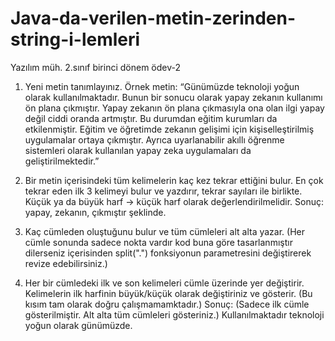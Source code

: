 # Java-da-verilen-metin-zerinden-string-i-lemleri
Yazılım müh. 2.sınıf birinci dönem ödev-2

1. Yeni metin tanımlayınız. Örnek metin:
“Günümüzde teknoloji yoğun olarak kullanılmaktadır. Bunun bir sonucu olarak yapay zekanın kullanımı ön
plana çıkmıştır. Yapay zekanın ön plana çıkmasıyla ona olan ilgi yapay değil ciddi oranda artmıştır. Bu
durumdan eğitim kurumları da etkilenmiştir. Eğitim ve öğretimde zekanın gelişimi için kişiselleştirilmiş
uygulamalar ortaya çıkmıştır. Ayrıca uyarlanabilir akıllı öğrenme sistemleri olarak kullanılan yapay zeka
uygulamaları da geliştirilmektedir.”

3. Bir metin içerisindeki tüm kelimelerin kaç kez tekrar ettiğini bulur. En çok tekrar
eden ilk 3 kelimeyi bulur ve yazdırır, tekrar sayıları ile birlikte. Küçük ya da büyük harf -> küçük harf olarak değerlendirilmelidir.
Sonuç: yapay, zekanın, çıkmıştır şeklinde.

5. Kaç cümleden oluştuğunu bulur ve tüm cümleleri alt alta yazar. (Her cümle
sonunda sadece nokta vardır kod buna göre tasarlanmıştır dilerseniz içerisinden split(".") fonksiyonun parametresini değiştirerek revize edebilirsiniz.)

6. Her bir cümledeki ilk ve son kelimeleri cümle üzerinde yer değiştirir. Kelimelerin
ilk harfinin büyük/küçük olarak değiştiriniz ve gösterir. (Bu kısım tam olarak doğru çalışmamamktadır.)
Sonuç: (Sadece ilk cümle gösterilmiştir. Alt alta tüm cümleleri gösteriniz.)
Kullanılmaktadır teknoloji yoğun olarak günümüzde.

